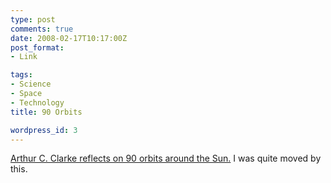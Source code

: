 ```yaml
---
type: post
comments: true
date: 2008-02-17T10:17:00Z
post_format:
- Link

tags:
- Science
- Space
- Technology
title: 90 Orbits

wordpress_id: 3
---
```


[Arthur C. Clarke reflects on 90 orbits around the Sun.](http://www.youtube.com/watch?v=3qLdeEjdbWE) I was quite moved by this.
